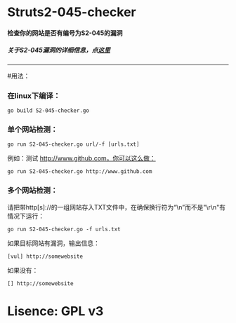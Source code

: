 # Struts2-045-checker
#### 检查你的网站是否有编号为S2-045的漏洞

##### 关于S2-045漏洞的详细信息，点[这里](https://cwiki.apache.org/confluence/display/WW/S2-045)
___________________

#用法：
### 在linux下编译：
```
go build S2-045-checker.go
```

### 单个网站检测：
```
go run S2-045-checker.go url/-f [urls.txt]
```
例如：测试 http://www.github.com，你可以这么做：
```
go run S2-045-checker.go http://www.github.com
```

### 多个网站检测：
请把带http[s]://的一组网站存入TXT文件中，在确保换行符为“\n”而不是"\r\n"有情况下运行：
```
go run S2-045-checker.go -f urls.txt
```

如果目标网站有漏洞，输出信息：
```
[vul] http://somewebsite
```
如果没有：
```
[] http://somewebsite
```


# Lisence: GPL v3

